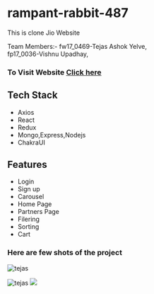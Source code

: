 # rampant-rabbit-487
This is clone Jio Website


Team Members:- 
fw17_0469-Tejas Ashok Yelve,  
fp17_0036-Vishnu Upadhay,   

<h3>To Visit Website   <a href='https://spiffy-belekoy-22f6fc.netlify.app/'>Click here</a></h3>
 
<h2>Tech Stack</h2>
<div>
  <ul>
   
  <li>Axios</li>
  <li>React</li>
  <li>Redux</li>
  <li>Mongo,Express,Nodejs</li>
  <li>ChakraUI</li>
      
   
  </ul>
</div>
<h2>Features</h2>
  <ul>
     <li>Login</li>
     <li>Sign up</li>
     <li>Carousel</li>
     <li>Home Page</li>
     <li>Partners Page</li>
     <li>Filering</li>
     <li>Sorting</li>
     <li>Cart</li>
    
  </ul>
  <h3>Here are few shots of the project</h3>
  <div>
 <img margintop='1cm' src='https://user-images.githubusercontent.com/103955930/215747198-37ef95c3-0fa3-492a-bd9f-3700310f7299.png' alt='tejas'></img>

   <img margintop='1cm' src='https://user-images.githubusercontent.com/103955930/215747846-b5eeeb9a-5d64-4d52-8043-5f1a45f5b622.png' alt='tejas'></img>
   <img src='https://user-images.githubusercontent.com/103955930/215747455-5f7afb45-3839-46e0-ab1b-7e696e49e6e1.png'></img>


</div>
